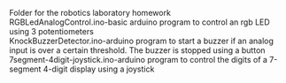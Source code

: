 Folder for the robotics laboratory homework  
RGBLedAnalogControl.ino-basic arduino program to control an rgb LED using 3 potentiometers  
KnockBuzzerDetector.ino-arduino program to start a buzzer if an analog input is over a certain threshold.   The buzzer is stopped using a button   
7segment-4digit-joystick.ino-arduino program to control the digits of a 7-segment 4-digit display using a joystick

